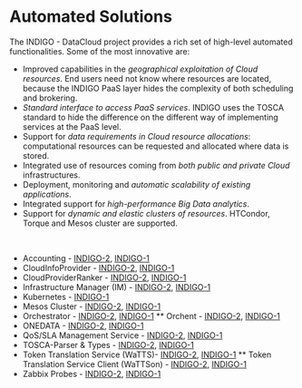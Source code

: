 # Automated Solutions

The INDIGO - DataCloud project provides a rich set of high-level automated functionalities. Some of the most innovative are: 
* Improved capabilities in the *geographical exploitation of Cloud resources*. End users need not know where resources are located, because the INDIGO PaaS layer hides the complexity of both scheduling and brokering.
* *Standard interface to access PaaS services*. INDIGO uses the TOSCA standard to hide the difference on the different way of implementing services at the PaaS level.
* Support for *data requirements in Cloud resource allocations*: computational resources can be requested and allocated where data is stored.
* Integrated use of resources coming from *both public and private Cloud* infrastructures.
* Deployment, monitoring and *automatic scalability of existing applications*.
* Integrated support for *high-performance Big Data analytics*.
* Support for *dynamic and elastic clusters of resources*. HTCondor, Torque and Mesos cluster are supported. 

<br>

* Accounting - [INDIGO-2](indigo2/accounting2.md), [INDIGO-1](indigo1/accounting1.md)
* CloudInfoProvider - [INDIGO-2](indigo2/cip2.md), [INDIGO-1](indigo1/cip1.md)
* CloudProviderRanker - [INDIGO-2](indigo2/cpr2.md), [INDIGO-1](indigo1/cpr1.md)
* Infrastructure Manager (IM) - [INDIGO-2](indigo2/im2.md), [INDIGO-1](indigo1/im1.md)
* Kubernetes - [INDIGO-1](indigo1/kubernetes1.md)
* Mesos Cluster - [INDIGO-2](indigo2/mesos2.md), [INDIGO-1](indigo1/mesos1.md)
* Orchestrator - [INDIGO-2](indigo2/orchestrator2.md), [INDIGO-1](indigo1/orchestrator1.md)
** Orchent - [INDIGO-2](indigo2/orchent2.md), [INDIGO-1](indigo1/orchent1.md)
* ONEDATA - [INDIGO-2](indigo2/onedata2.md), [INDIGO-1](indigo1/onedata1.md)
* QoS/SLA Management Service - [INDIGO-2](slam2.md), [INDIGO-1](indigo1/slam1.md)
* TOSCA-Parser & Types - [INDIGO-2](indigo2/tosca-pt2.md), [INDIGO-1](indigo1/tosca-pt1.md)
* Token Translation Service (WaTTS)- [INDIGO-2](indigo2/tts2.md), [INDIGO-1](indigo1/tts1.md)
** Token Translation Service Client (WaTTSon) - [INDIGO-2](indigo2/watts2.md), [INDIGO-1](indigo1/watts1.md)
* Zabbix Probes - [INDIGO-2](indigo2/zabbix-probes2.md), [INDIGO-1](indigo1/zabbix-probes1.md)


